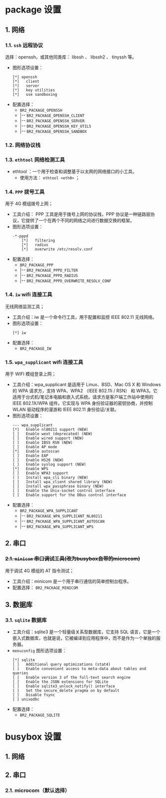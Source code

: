 # package 设置
## 1. 网络
### 1.1. `ssh` 远程协议
选择：openssh，或其他同类库： libssh 、 libssh2 、 tinyssh 等。
- 图形选项设置：
    ```config
    [*] openssh
    [*]   client
    [*]   server
    [*]   key utilities
    [*]   use sandboxing
    ```
- 配置选择：
    - `BR2_PACKAGE_OPENSSH`
    - |-- `BR2_PACKAGE_OPENSSH_CLIENT`
    - |-- `BR2_PACKAGE_OPENSSH_SERVER`
    - |-- `BR2_PACKAGE_OPENSSH_KEY_UTILS`
    - |-- `BR2_PACKAGE_OPENSSH_SANDBOX`

### 1.2. 网络协议栈

### 1.3. `ethtool` 网络检测工具
- ethtool ：一个用于检查和调整基于以太网的网络接口的小工具。  
    - 使用方法： `ethtool <eth0>` ；

### 1.4. `PPP` 拨号工具
用于 4G 模组拨号上网；
- 工具介绍： PPP 工具是用于拨号上网的协议栈，PPP 协议是一种链路层协议，它提供了一个在两个不同的网络之间进行数据交换的框架。
- 图形选项设置：
    ```config
    -*-pppd
        [*]   filtering
        [*]   radius
        [*]   overwrite /etc/resolv.conf
    ```
- 配置选择：
    - `BR2_PACKAGE_PPP`
    - |-- `BR2_PACKAGE_PPPD_FILTER`
    - |-- `BR2_PACKAGE_PPPD_RADIUS`
    - |-- `BR2_PACKAGE_PPPD_OVERWRITE_RESOLV_CONF`

### 1.4. `iw` wifi 连接工具
无线网络监测工具；
- 工具介绍：iw 是一个命令行工具，用于配置和监控 IEEE 802.11 无线网络。
- 图形选项设置：
    ```config
    [*] iw
    ```
- 配置选择：
    - `BR2_PACKAGE_IW`

### 1.5. `wpa_supplicant` wifi 连接工具
用于 WIFI 模组登录上网；
- 工具介绍：wpa_supplicant 是适用于 Linux、BSD、Mac OS X 和 Windows 的 WPA 请求方，支持 WPA、WPA2 （IEEE 802.11i / RSN） 和 WPA3。它适用于台式机/笔记本电脑和嵌入式系统。请求方是客户端工作站中使用的 IEEE 802.1X/WPA 组件。它实现与 WPA 身份验证器的密钥协商，并控制 WLAN 驱动程序的漫游和 IEEE 802.11 身份验证/关联。
- 图形选项设置：
    ```config
    --- wpa_supplicant                                                                                      
    [*]   Enable nl80211 support (NEW)                                                                      
    [ ]   Enable wext (deprecated) (NEW)                                                                    
    [ ]   Enable wired support (NEW)                                                                        
    [ ]   Enable IBSS RSN (NEW)                                                                             
    [ ]   Enable AP mode                                                                                    
    [*]   Enable autoscan                                                                                   
    [ ]   Enable EAP                                                                                        
    [ ]   Enable HS20 (NEW)                                                                                 
    [ ]   Enable syslog support (NEW)                                                                       
    [*]   Enable WPS                                                                                        
    [ ]   Enable WPA3 support                                                                               
    [ ]   Install wpa_cli binary (NEW)                                                                      
    [ ]   Install wpa_client shared library (NEW)                                                           
    [ ]   Install wpa_passphrase binary (NEW)                                                               
    [ ]   Enable the Unix-socket control interface                                                          
    [ ]   Enable support for the DBus control interface
    ```
- 配置选择：
    - `BR2_PACKAGE_WPA_SUPPLICANT`
    - |-- `BR2_PACKAGE_WPA_SUPPLICANT_NL80211`
    - |-- `BR2_PACKAGE_WPA_SUPPLICANT_AUTOSCAN`
    - |-- `BR2_PACKAGE_WPA_SUPPLICANT_WPS`


## 2. 串口
### ~~2.1. `minicom` 串口调试工具(改为busybox自带的microcom)~~
用于调试 4G 模组的 AT 指令测试；
- 工具介绍：minicom 是一个用于串行通信的简单控制台程序。
- 配置选择： `BR2_PACKAGE_MINICOM`

## 3. 数据库
### 3.1. `sqlite` 数据库
- 工具介绍：sqlite3 是一个轻量级关系型数据库，它支持 SQL 语言，它是一个嵌入式数据库，也就是说，它被编译到应用程序中，而不是作为一个单独的服务器。
- `menuconfig` 图形选项设置：
    ```config
    [*] sqlite
    [ ]   Additional query optimizations (stat4)                                                            
    [ ]   Enable convenient access to meta-data about tables and queries                                    
    [ ]   Enable version 3 of the full-text search engine                                                   
    [ ]   Enable the JSON extensions for SQLite                                                             
    [ ]   Enable sqlite3_unlock_notify() interface                                                          
    [ ]   Set the secure_delete pragma on by default                                                        
    [ ]   Disable fsync                                                                                     
    [ ] unixodbc
    ```
- 配置选择：
    - `BR2_PACKAGE_SQLITE`


# busybox 设置
## 1. 网络

## 2. 串口
### 2.1. microcom（默认选择）